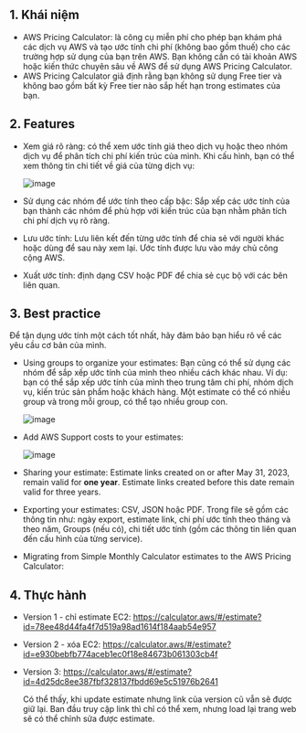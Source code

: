 ## 1. Khái niệm
- AWS Pricing Calculator: là công cụ miễn phí cho phép bạn khám phá các dịch vụ AWS và tạo ước tính chi phí (không bao gồm thuế) cho các trường hợp sử dụng của bạn trên AWS. Bạn không cần có tài khoản AWS hoặc kiến ​​thức chuyên sâu về AWS để sử dụng AWS Pricing Calculator.
- AWS Pricing Calculator giả định rằng bạn không sử dụng Free tier và không bao gồm bất kỳ Free tier nào sắp hết hạn trong estimates của bạn.
## 2. Features
  - Xem giá rõ ràng: có thể xem ước tính giá theo dịch vụ hoặc theo nhóm dịch vụ để phân tích chi phí kiến ​​trúc của mình. Khi cấu hình, bạn có thể xem thông tin chi tiết về giá của từng dịch vụ:

    ![image](https://github.com/user-attachments/assets/8e2a4698-6d8d-493b-b22f-973b841e6711)

  - Sử dụng các nhóm để ước tính theo cấp bậc: Sắp xếp các ước tính của bạn thành các nhóm để phù hợp với kiến ​​trúc của bạn nhằm phân tích chi phí dịch vụ rõ ràng.
  - Lưu ước tính: Lưu liên kết đến từng ước tính để chia sẻ với người khác hoặc dùng để sau này xem lại. Ước tính được lưu vào máy chủ công cộng AWS.
  - Xuất ước tính: định dạng CSV hoặc PDF để chia sẻ cục bộ với các bên liên quan.
## 3. Best practice

Để tận dụng ước tính một cách tốt nhất, hãy đảm bảo bạn hiểu rõ về các yêu cầu cơ bản của mình.

- Using groups to organize your estimates: Bạn cũng có thể sử dụng các nhóm để sắp xếp ước tính của mình theo nhiều cách khác nhau. Ví dụ: bạn có thể sắp xếp ước tính của mình theo trung tâm chi phí, nhóm dịch vụ, kiến ​​trúc sản phẩm hoặc khách hàng. Một estimate có thể có nhiều group và trong mỗi group, có thể tạo nhiều group con.
    
    ![image](https://github.com/user-attachments/assets/6a969033-24e4-4713-be8b-448a4c1ac7a8)

- Add AWS Support costs to your estimates:
  
  ![image](https://github.com/user-attachments/assets/8cfeb4ae-6835-4a0b-9973-ee4a3c01d7d6)

- Sharing your estimate: Estimate links created on or after May 31, 2023, remain valid for **one year**. Estimate links created before this date remain valid for three years.
- Exporting your estimates: CSV, JSON hoặc PDF. Trong file sẽ gồm các thông tin như: ngày export, estimate link, chi phí ước tính theo tháng và theo năm, Groups (nếu có), chi tiết ước tính (gồm các thông tin liên quan đến cấu hình của từng service).
- Migrating from Simple Monthly Calculator estimates to the AWS Pricing Calculator:
## 4. Thực hành
  - Version 1 - chỉ estimate EC2: https://calculator.aws/#/estimate?id=78ee48d44fa4f7d519a98ad1614f184aab54e957
  - Version 2 - xóa EC2: https://calculator.aws/#/estimate?id=e930bebfb774aceb1ec0f18e84673b061303cb4f
  - Version 3: https://calculator.aws/#/estimate?id=4d25dc8ee387fbf328137fbdd69e5c51976b2641 

    Có thể thấy, khi update estimate nhưng link của version cũ vẫn sẽ được giữ lại. Ban đầu truy cập link thì chỉ có thể xem, nhưng load lại trang web sẽ có thể chỉnh sửa được estimate.
  


